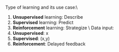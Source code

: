 Type of learning and its use case:\\
1. **Unsupervised** learning: Describe
2. **Supervised** learning: Predict
3. **Reinforcement** learning: Strategize
\\
Data input:
1. **Unsupervised**: x
2. **Supervised**: (x,y)
3. **Reinforcement**: Delayed feedback
